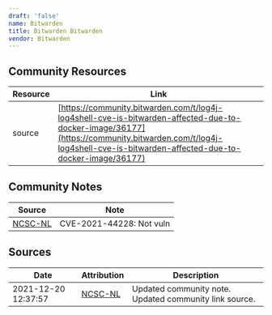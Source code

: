 ```yaml
---
draft: 'false'
name: Bitwarden
title: Bitwarden Bitwarden
vendor: Bitwarden
---
```



## Community Resources
| Resource | Link |
| --- | --- |
| source | [https://community.bitwarden.com/t/log4j-log4shell-cve-is-bitwarden-affected-due-to-docker-image/36177](https://community.bitwarden.com/t/log4j-log4shell-cve-is-bitwarden-affected-due-to-docker-image/36177) |

## Community Notes
| Source | Note |
| --- | --- |
| [NCSC-NL](https://github.com/NCSC-NL/log4shell/blob/main/software/README.md) | CVE-2021-44228: Not vuln </ul> |

## Sources
| Date | Attribution | Description |
| --- | --- | --- |
| 2021-12-20 12:37:57 | [NCSC-NL](https://github.com/NCSC-NL/log4shell/blob/main/software/README.md) | Updated community note. Updated community link source.  |
